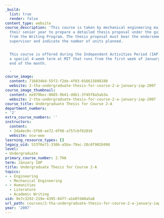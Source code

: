 ```yaml
---
_build:
  list: true
  render: false
content_type: website
course_description: 'This course is taken by mechanical engineering majors during
  their senior year to prepare a detailed thesis proposal under the guidance of staff
  from the Writing Program. The thesis proposal must bear the endorsement of the thesis
  supervisor and indicate the number of units planned.


  This course is offered during the Independent Activities Period (IAP), which is
  a special 4-week term at MIT that runs from the first week of January until the
  end of the month.

  '
course_image:
  content: 7160346d-55f2-f2de-4f03-016615898280
  website: 2-tha-undergraduate-thesis-for-course-2-a-january-iap-2007
course_image_thumbnail:
  content: ee970bec-0885-9b41-ddb1-3f45f8a5ab3a
  website: 2-tha-undergraduate-thesis-for-course-2-a-january-iap-2007
course_title: Undergraduate Thesis for Course 2-A
department_numbers:
- '2'
extra_course_numbers: ''
instructors:
  content:
  - 2da4ec0c-5f68-ee72-df98-a757cbf82016
  website: ocw-www
learning_resource_types: []
legacy_uid: 533f0e71-336b-a5ba-79ac-28c0f902b998
level:
- Undergraduate
primary_course_number: 2.THA
term: January IAP
title: Undergraduate Thesis for Course 2-A
topics:
- - Engineering
  - Mechanical Engineering
- - Humanities
  - Literature
  - Academic Writing
uid: 9e7c3292-219e-4395-84f7-a1e8fd48a5a8
url_path: courses/2-tha-undergraduate-thesis-for-course-2-a-january-iap-2007
year: '2007'
---
```

